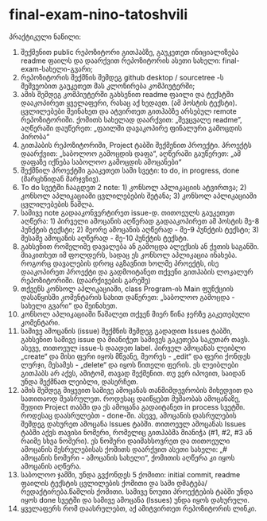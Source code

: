 ﻿# final-exam-nino-tatoshvili


პრაქტიკული ნაწილი:
1.	შექმენით public რეპოზიტორი გითჰაბზე, გაუკეთეთ ინიციალიზება readme ფაილს და დაარქვით რეპოზიტორის ასეთი სახელი: final-exam-სახელი-გვარი;
2.	რეპოზიტორის შექმნის შემდეგ github desktop / sourcetree -ს მეშვეობით გაუკეთეთ მას კლონირება კომპიუტერში;
3.	ამის შემდეგ კომპიუტერში გახსენით readme ფაილი და ტექსტში დააკოპირეთ ყველაფერი, რასაც აქ ხედავთ. (ამ პოსტის ტექსტი). ცვლილებები შეინახეთ და ატვირთეთ გითჰაბზე არსებულ remote რეპოზიტორიში. ქომითს სახელად დაარქვით: „შევცვალე readme”, აღწერაში დაუწერეთ: „ფაილში დავაკოპირე ფინალური გამოცდის პირობა“
4.	გითჰაბის რეპოზიტორიში, Project ტაბში შექმენით პროექტი. პროექტს დაარქვით: „საბოლოო გამოცდის დაფა“, აღწერაში გაუწერეთ: „ამ დაფაზე იქნება საბოლოო გამოცდის ამოცანები“
5.	შექმნილ პროექტში გააკეთეთ სამი სვეტი: to do, in progress, done (მარცხნიდან მარჯვნივ).
6.	To do სვეტში ჩააგდეთ 2 note: 1) კონსოლ აპლიკაციის ატვირთვა; 2) კონსოლ აპლიკაციაში ცვლილებების შეტანა; 3) კონსოლ აპლიკაციაში ცვლილებების წაშლა.
7.	სამივე note გადააკონვერტირეთ issue-დ. თითოეულს გაუკეთეთ აღწერა: 1) პირველი ამოცანის აღწერად გადააკოპირეთ ამ პოსტის მე-8 პუნქტის ტექსტი; 2) მეორე ამოცანის აღწერად - მე-9 პუნქტის ტექსტი; 3) მესამე ამოცანის აღწერად - მე-10 პუნქტის ტექსტი. 
8.	გახსენით რომელიმე დავალება ან გამოცდა ალექსის ან ქეთის საგანში. მიაკითხეთ იმ ფოლდერს, სადაც ეს კონსოლ აპლიკაცია ინახება. როგორც დავალების დროც აგზავნით ხოლმე პროექტს, ისე დააკოპირეთ პროექტი და გადმოიტანეთ თქვენი გითჰაბის ლოკალურ რეპოზიტორიში. (დაარქივების გარეშე)
9.	თქვენს კონსოლ აპლიკაციაში, class Program-ის Main ფუნქციის დასაწყისში კომენტარის სახით დაწერეთ: „საბოლოო გამოცდა - სახელი გვარი“ და შეინახეთ.
10.	კონსოლ აპლიკაციაში წაშალეთ თქვენ მიერ წინა ჯერზე გაკეთებული კომენტარი.
11.	სამივე ამოცანის (issue) შექმნის შემდეგ გადადით Issues ტაბში, გახსენით სამივე issue და მიანიჭეთ სამივეს გაკეთება საკუთარ თავს. ასევე, თითოეულ issue-ს დაადეთ label. პირველ ამოცანას ლეიბლი „create“ და მისი ფერი იყოს მწვანე, მეორეს - „edit“ და ფერი ქონდეს ლურჯი, მესამეს - „delete“ და იყოს წითელი ფერის. ეს ლეიბლები გითჰაბს არ აქვს, ამიტომ, თავად შექმენით. თუ ვერ იპოვით, საიდან უნდა შექმნათ ლეიბლი, დასერჩეთ.
12.	ამის შემდეგ მიყევით სამივე ამოცანას თანმიმდევრობის მიხედვით და სათითაოდ შეასრულეთ. როდესაც დაიწყებთ მუშაობას ამოცანაზე, შედით Project თაბში და ეს ამოცანა გადაიტანეთ in process სვეტში. როდესაც დაასრულებთ - done-ში. ასევე, ამოცანის დასრულების შემდეგ დახურეთ ამოცანა Issues ტაბში. თითოეულ ამოცანას Issues ტაბში აქვს თავისი ნომერი, რომელიც გითჰაბმა მიანიჭა (#1, #2, #3 ან რაიმე სხვა ნომერი). ეს ნომერი დაიმახსოვრეთ და თითოეული ამოცანის შესრულებისას ქომითს დაარქვით ასეთი სახელი: „# ამოცანის ნომერი - ამოცანის სახელი“, ქომითის აღწერა კი იყოს ამოცანის აღწერა.
13.	საბოლოო ჯამში, უნდა გვქონდეს 5 ქომითი: initial commit, readme ფაილის ტექსტის ცვლილების ქომითი და სამი დმატება/რედაქტირება.წაშლის ქომითი. სამივე ნოუთი პროექტების ტაბში უნდა იყოს done სვეტში და სამივე ამოცანა (Issues) უნდა იყოს დახურული.
14.	ყველაფერს რომ დაასრულებთ, აქ ამიტვირთეთ რეპოზიტორის ლინკი.